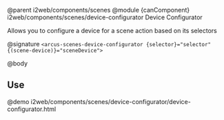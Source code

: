 @parent i2web/components/scenes
@module {canComponent} i2web/components/scenes/device-configurator Device Configurator

Allows you to configure a device for a scene action based on its selectors

@signature `<arcus-scenes-device-configurator {selector}="selector" {(scene-device)}="sceneDevice">`

@body

## Use

@demo i2web/components/scenes/device-configurator/device-configurator.html